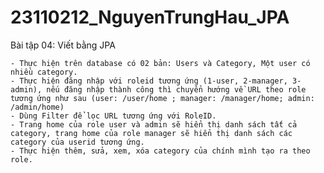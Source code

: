 # 23110212_NguyenTrungHau_JPA

Bài tập 04: Viết bằng JPA

    - Thực hiện trên database có 02 bản: Users và Category, Một user có nhiều category.
    - Thực hiện đăng nhập với roleid tương ứng (1-user, 2-manager, 3- admin), nếu đăng nhập thành công thì chuyển hướng về URL theo role tương ứng như sau (user: /user/home ; manager: /manager/home; admin: /admin/home)
    - Dùng Filter để lọc URL tương ứng với RoleID.
    - Trang home của role user và admin sẽ hiển thị danh sách tất cả category, trang home của role manager sẽ hiển thị danh sách các category của userid tương ứng.
    - Thực hiện thêm, sửa, xem, xóa category của chính mình tạo ra theo role.

